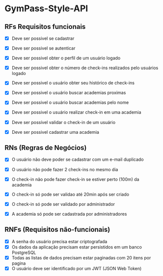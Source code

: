 # GymPass-Style-API

## RFs Requisitos funcionais

- [x] Deve ser possivel se cadastrar 
- [x] Deve ser possivel se autenticar
- [x] Deve ser possivel obter o perfil de um usuário logado
- [x] Deve ser possivel obter o número de check-ins realizados pelo usuários logado
- [x] Deve ser possivel o usuário obter seu histórico de check-ins
- [x] Deve ser possivel o usuário buscar academias proximas
- [x] Deve ser possivel o usuário buscar academias pelo nome
- [x] Deve ser possivel o usuário realizar check-in em uma academia 
- [x] Deve ser possível validar o check-in de um usuário
- [x] Deve ser possivel cadastrar uma academia


## RNs (Regras de Negócios)

- [x] O usuário não deve poder se cadastrar com um e-mail duplicado
- [x] O usuário não pode fazer 2 check-ins no mesmo dia
- [x] O check-in não pode fazer check-in se estiver perto (100m) da academia
- [x] O check-in só pode ser validao até 20min após ser criado
- [x] O check-in só pode ser validado por administrador
- [x] A academia só pode ser cadastrada por administradores


## RNFs (Requisitos não-funcionais)

- [x] A senha do usuário precisa estar criptografada
- [x] Os dados da aplicação precisam estar persistidos em um banco PostgreSQL
- [x] Todas as listas de dados precisam estar paginadas com 20 itens por pagina
- [x] O usuário deve ser identificado por um JWT (JSON Web Token)
